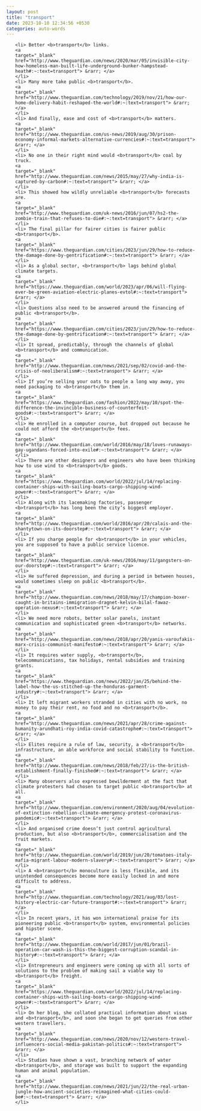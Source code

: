```yaml
---
layout: post
title: "transport"
date: 2023-10-10 12:34:56 +0530
categories: auto-words
---
```

<ol>

    <li> Better <b>transport</b> links.
    <a 
    target="_blank" 
    href="http://www.theguardian.com/news/2020/mar/05/invisible-city-how-homeless-man-built-life-underground-bunker-hampstead-heath#:~:text=transport"> &rarr; </a>
    </li>
    <li> Many more take public <b>transport</b>.
    <a 
    target="_blank" 
    href="http://www.theguardian.com/technology/2019/nov/21/how-our-home-delivery-habit-reshaped-the-world#:~:text=transport"> &rarr; </a>
    </li>
    <li> And finally, ease and cost of <b>transport</b> matters.
    <a 
    target="_blank" 
    href="http://www.theguardian.com/us-news/2019/aug/30/prison-economy-informal-markets-alternative-currencies#:~:text=transport"> &rarr; </a>
    </li>
    <li> No one in their right mind would <b>transport</b> coal by truck.
    <a 
    target="_blank" 
    href="http://www.theguardian.com/news/2015/may/27/why-india-is-captured-by-carbon#:~:text=transport"> &rarr; </a>
    </li>
    <li> This showed how wildly unreliable <b>transport</b> forecasts are.
    <a 
    target="_blank" 
    href="http://www.theguardian.com/uk-news/2016/jun/07/hs2-the-zombie-train-that-refuses-to-die#:~:text=transport"> &rarr; </a>
    </li>
    <li> The final pillar for fairer cities is fairer public <b>transport</b>.
    <a 
    target="_blank" 
    href="https://www.theguardian.com/cities/2023/jun/29/how-to-reduce-the-damage-done-by-gentrification#:~:text=transport"> &rarr; </a>
    </li>
    <li> As a global sector, <b>transport</b> lags behind global climate targets.
    <a 
    target="_blank" 
    href="https://www.theguardian.com/world/2023/apr/06/will-flying-ever-be-green-aviation-electric-planes-evtol#:~:text=transport"> &rarr; </a>
    </li>
    <li> Questions also need to be answered around the financing of public <b>transport</b>.
    <a 
    target="_blank" 
    href="https://www.theguardian.com/cities/2023/jun/29/how-to-reduce-the-damage-done-by-gentrification#:~:text=transport"> &rarr; </a>
    </li>
    <li> It spread, predictably, through the channels of global <b>transport</b> and communication.
    <a 
    target="_blank" 
    href="http://www.theguardian.com/news/2021/sep/02/covid-and-the-crisis-of-neoliberalism#:~:text=transport"> &rarr; </a>
    </li>
    <li> If you’re selling your oats to people a long way away, you need packaging to <b>transport</b> them in.
    <a 
    target="_blank" 
    href="https://www.theguardian.com/fashion/2022/may/10/spot-the-difference-the-invincible-business-of-counterfeit-goods#:~:text=transport"> &rarr; </a>
    </li>
    <li> He enrolled in a computer course, but dropped out because he could not afford the <b>transport</b> fees.
    <a 
    target="_blank" 
    href="http://www.theguardian.com/world/2016/may/18/loves-runaways-gay-ugandans-forced-into-exile#:~:text=transport"> &rarr; </a>
    </li>
    <li> There are other designers and engineers who have been thinking how to use wind to <b>transport</b> goods.
    <a 
    target="_blank" 
    href="https://www.theguardian.com/world/2022/jul/14/replacing-container-ships-with-sailing-boats-cargo-shipping-wind-power#:~:text=transport"> &rarr; </a>
    </li>
    <li> Along with its lacemaking factories, passenger <b>transport</b> has long been the city’s biggest employer.
    <a 
    target="_blank" 
    href="http://www.theguardian.com/world/2016/apr/20/calais-and-the-shantytown-on-its-doorstep#:~:text=transport"> &rarr; </a>
    </li>
    <li> If you charge people for <b>transport</b> in your vehicles, you are supposed to have a public service licence.
    <a 
    target="_blank" 
    href="http://www.theguardian.com/uk-news/2016/may/11/gangsters-on-our-doorstep#:~:text=transport"> &rarr; </a>
    </li>
    <li> He suffered depression, and during a period in between houses, would sometimes sleep on public <b>transport</b>.
    <a 
    target="_blank" 
    href="http://www.theguardian.com/news/2018/may/17/champion-boxer-caught-in-britains-immigration-dragnet-kelvin-bilal-fawaz-operation-nexus#:~:text=transport"> &rarr; </a>
    </li>
    <li> We need more robots, better solar panels, instant communication and sophisticated green <b>transport</b> networks.
    <a 
    target="_blank" 
    href="http://www.theguardian.com/news/2018/apr/20/yanis-varoufakis-marx-crisis-communist-manifesto#:~:text=transport"> &rarr; </a>
    </li>
    <li> It requires water supply, <b>transport</b>, telecommunications, tax holidays, rental subsidies and training grants.
    <a 
    target="_blank" 
    href="https://www.theguardian.com/news/2022/jan/25/behind-the-label-how-the-us-stitched-up-the-honduras-garment-industry#:~:text=transport"> &rarr; </a>
    </li>
    <li> It left migrant workers stranded in cities with no work, no money to pay their rent, no food and no <b>transport</b>.
    <a 
    target="_blank" 
    href="http://www.theguardian.com/news/2021/apr/28/crime-against-humanity-arundhati-roy-india-covid-catastrophe#:~:text=transport"> &rarr; </a>
    </li>
    <li> Elites require a rule of law, security, a <b>transport</b> infrastructure, an able workforce and social stability to function.
    <a 
    target="_blank" 
    href="http://www.theguardian.com/news/2018/feb/27/is-the-british-establishment-finally-finished#:~:text=transport"> &rarr; </a>
    </li>
    <li> Many observers also expressed bewilderment at the fact that climate protesters had chosen to target public <b>transport</b> at all.
    <a 
    target="_blank" 
    href="http://www.theguardian.com/environment/2020/aug/04/evolution-of-extinction-rebellion-climate-emergency-protest-coronavirus-pandemic#:~:text=transport"> &rarr; </a>
    </li>
    <li> And organised crime doesn’t just control agricultural production, but also <b>transport</b>, commercialisation and the fruit markets.
    <a 
    target="_blank" 
    href="http://www.theguardian.com/world/2019/jun/20/tomatoes-italy-mafia-migrant-labour-modern-slavery#:~:text=transport"> &rarr; </a>
    </li>
    <li> A <b>transport</b> monoculture is less flexible, and its unintended consequences become more easily locked in and more difficult to address.
    <a 
    target="_blank" 
    href="http://www.theguardian.com/technology/2021/aug/03/lost-history-electric-car-future-transport#:~:text=transport"> &rarr; </a>
    </li>
    <li> In recent years, it has won international praise for its pioneering public <b>transport</b> system, environmental policies and hipster scene.
    <a 
    target="_blank" 
    href="http://www.theguardian.com/world/2017/jun/01/brazil-operation-car-wash-is-this-the-biggest-corruption-scandal-in-history#:~:text=transport"> &rarr; </a>
    </li>
    <li> Entrepreneurs and engineers were coming up with all sorts of solutions to the problem of making sail a viable way to <b>transport</b> freight.
    <a 
    target="_blank" 
    href="https://www.theguardian.com/world/2022/jul/14/replacing-container-ships-with-sailing-boats-cargo-shipping-wind-power#:~:text=transport"> &rarr; </a>
    </li>
    <li> On her blog, she collated practical information about visas and <b>transport</b>, and soon she began to get queries from other western travellers.
    <a 
    target="_blank" 
    href="http://www.theguardian.com/news/2020/nov/12/western-travel-influencers-social-media-pakistan-politics#:~:text=transport"> &rarr; </a>
    </li>
    <li> Studies have shown a vast, branching network of water <b>transport</b>, and storage was built to support the expanding human and animal population.
    <a 
    target="_blank" 
    href="http://www.theguardian.com/news/2021/jun/22/the-real-urban-jungle-how-ancient-societies-reimagined-what-cities-could-be#:~:text=transport"> &rarr; </a>
    </li>